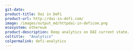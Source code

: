 ```yaml
---
git-date: 
product-title: Dai in DeFi
product-url: http://dai-in-defi.com/
image: /images/output_md/httpdai-in-deficom.png
ecosystem: ethereum
product-description: Deep analytics on DAI current state.  
coltitle:  "Analytics"
colpermalink: defi-analytics 
---
```


